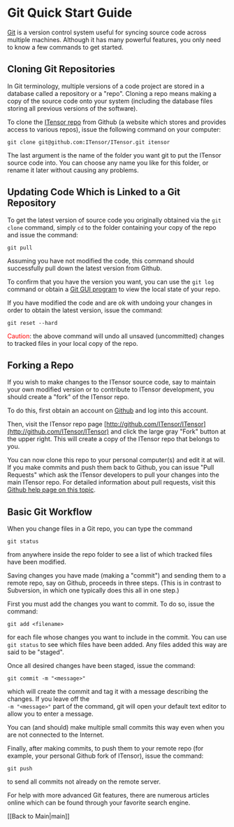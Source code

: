 # Git Quick Start Guide

[Git](http://git-scm.com) is a version control system useful for syncing source code across multiple machines.
Although it has many powerful features, you only need to know a few commands to get started.

## Cloning Git Repositories

In Git terminology, multiple versions of a code project are stored in a database called a repository or a "repo".
Cloning a repo means making a copy of the source code onto your system (including the database files storing all 
previous versions of the software).

To clone the [ITensor repo](http://github.com/ITensor/ITensor) from Github (a website which stores and provides access to various repos), issue
the following command on your computer:

    git clone git@github.com:ITensor/ITensor.git itensor

The last argument is the name of the folder you want git to put the ITensor source code into.
You can choose any name you like for this folder, or rename it later without causing any problems.


## Updating Code Which is Linked to a Git Repository

To get the latest version of source code you originally obtained via the `git clone` command, simply `cd` to 
the folder containing your copy of the repo and issue the command:

    git pull

Assuming you have not modified the code, this command should successfully pull down the latest version from Github.

To confirm that you have the version you want, you can use the `git log` command or obtain a [Git GUI program](http://git-scm.com/downloads/guis)
to view the local state of your repo.

If you have modified the code and are ok with undoing your changes in order to obtain the latest version, issue 
the command:

    git reset --hard

<span style="color:red;">Caution</span>: the above command will undo all unsaved (uncommitted) changes to tracked files in your local copy of the repo.


## Forking a Repo

If you wish to make changes to the ITensor source code, say to maintain your own modified version or to contribute to ITensor development,
you should create a "fork" of the ITensor repo.

To do this, first obtain an account on [Github](http://github.com) and log into this account.

Then, visit the ITensor repo page [http://github.com/ITensor/ITensor](http://github.com/ITensor/ITensor) and click the large gray "Fork" button
at the upper right. This will create a copy of the ITensor repo that belongs to you.

You can now clone this repo to your personal computer(s) and edit it at will. If you make commits and push them back to Github, you can 
issue "Pull Requests" which ask the ITensor developers to pull your changes into the main ITensor repo. For detailed information about pull requests,
visit this [Github help page on this topic](https://help.github.com/articles/using-pull-requests).

## Basic Git Workflow

When you change files in a Git repo, you can type the command

    git status

from anywhere inside the repo folder to see a list of which tracked files have been modified.

Saving changes you have made (making a "commit") and sending them to a remote repo, 
say on Github, proceeds in three steps. (This is in contrast to Subversion,
in which one typically does this all in one step.)

First you must add the changes you want to commit. To do so, issue the command:

    git add <filename>

for each file whose changes you want to include in the commit. You can use `git status` to see which files have been added.
Any files added this way are said to be "staged". 

Once all desired changes have been staged, issue the command:

    git commit -m "<message>"

which will create the commit and tag it with a message describing the changes. If you leave off the <br/> `-m "<message>"` part of the
command, git will open your default text editor to allow you to enter a message.

You can (and should) make multiple small commits this way even when you are not connected to the Internet.

Finally, after making commits, to push them to your remote repo (for example, your personal Github fork of ITensor),
issue the command:

    git push

to send all commits not already on the remote server.

For help with more advanced Git features, there are numerous articles online which can be found through your favorite search engine.


[[Back to Main|main]]
